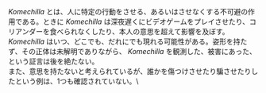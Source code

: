 *Komechilla* とは、人に特定の行動をさせる、あるいはさせなくする不可避の作用である。ときに *Komechilla* は深夜遅くにビデオゲームをプレイさせたり、コリアンダーを食べられなくしたり、本人の意思を超えて影響を及ぼす。*Komechilla* はいつ、どこでも、だれにでも現れる可能性がある。姿形を持たず、その正体は未解明でありながら、 *Komechilla* を観測した、被害にあった、という証言は後を絶たない。\
また、意思を持たないと考えられているが、誰かを傷つけさせたり騙させたりしたという例は、1つも確認されていない。\
